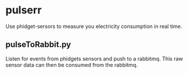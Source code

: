 # pulserr
Use phidget-sersors to measure you electricity consumption in real time.

## pulseToRabbit.py
Listen for events from phidgets sensors and push to a rabbitmq. This raw sensor data can then be consumed from the rabbitmq.
